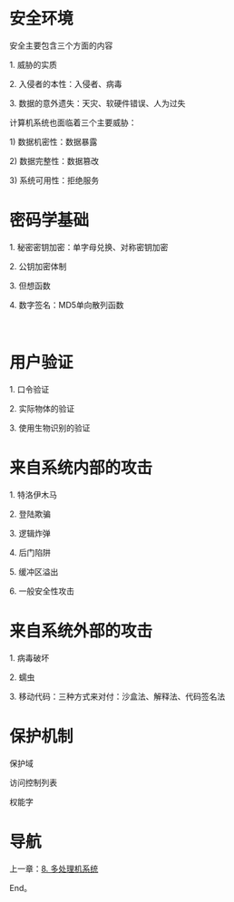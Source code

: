 # 安全环境

安全主要包含三个方面的内容

1. 威胁的实质

2. 入侵者的本性：入侵者、病毒

3. 数据的意外遗失：天灾、软硬件错误、人为过失

计算机系统也面临着三个主要威胁：

1) 数据机密性：数据暴露

2) 数据完整性：数据篡改

3) 系统可用性：拒绝服务


# 密码学基础

1. 秘密密钥加密：单字母兑换、对称密钥加密

2. 公钥加密体制

3. 但想函数

4. 数字签名：MD5单向散列函数

 

# 用户验证

1. 口令验证

2. 实际物体的验证

3. 使用生物识别的验证


# 来自系统内部的攻击

1. 特洛伊木马

2. 登陆欺骗

3. 逻辑炸弹

4. 后门陷阱

5. 缓冲区溢出

6. 一般安全性攻击
 

# 来自系统外部的攻击

1. 病毒破坏

2. 蠕虫

3. 移动代码：三种方式来对付：沙盒法、解释法、代码签名法


# 保护机制

保护域

访问控制列表

权能字

# 导航

上一章：[8. 多处理机系统](8. 多处理机系统.md)

End。
